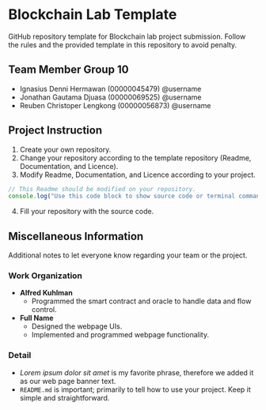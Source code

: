 # Blockchain Lab Template
GitHub repository template for Blockchain lab project submission. Follow the rules and the provided template in this repository to avoid penalty.

## Team Member Group 10
- Ignasius Denni Hermawan (00000045479) @username
- Jonathan Gautama Djuasa (00000069525) @username
- Reuben Christoper Lengkong (00000056873) @username

## Project Instruction
1. Create your own repository.
2. Change your repository according to the template repository (Readme, Documentation, and Licence).
3. Modify Readme, Documentation, and Licence according to your project.
```js
// This Readme should be modified on your repository.
console.log("Use this code block to show source code or terminal command to install / run your project.")
```
4. Fill your repository with the source code.

## Miscellaneous Information
Additional notes to let everyone know regarding your team or the project.

### Work Organization
- **Alfred Kuhlman**
  - Programmed the smart contract and oracle to handle data and flow control.
- **Full Name**
  - Designed the webpage UIs.
  - Implemented and programmed webpage functionality.

### Detail
- *Lorem ipsum dolor sit amet* is my favorite phrase, therefore we added it as our web page banner text.
- `README.md` is important; primarily to tell how to use your project. Keep it simple and straightforward.
